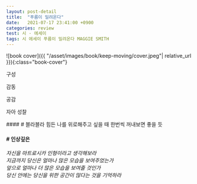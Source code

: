 ```yaml
---
layout: post-detail
title:  "푸름이 밀려온다"
date:   2021-07-17 23:41:00 +0900
categories: review
test: 시 · 에세이
tags: 시 에세이 푸름이 밀려온다 MAGGIE SMITH
---
```


<div markdown="1" class="text-center">
![book cover]({{ "/asset/images/book/keep-moving/cover.jpeg"| relative_url }}){:class="book-cover"}
</div>

<div class="book-evaluation-wrapper mt-2">
    <p class="title">구성</p> 
    <div class="rating-container">
        <i class="icon rating full"></i>
        <i class="icon rating full"></i>
        <i class="icon rating full"></i>
        <i class="icon rating"></i>
        <i class="icon rating"></i>
    </div>
</div>
<div class="book-evaluation-wrapper">
    <p class="title">감동</p> 
    <div class="rating-container">
        <i class="icon rating"></i>
        <i class="icon rating"></i>
        <i class="icon rating"></i>
        <i class="icon rating"></i>
        <i class="icon rating"></i>
    </div>
</div>
<div class="book-evaluation-wrapper">
    <p class="title">공감</p> 
    <div class="rating-container">
        <i class="icon rating full"></i>
        <i class="icon rating full"></i>
        <i class="icon rating"></i>
        <i class="icon rating"></i>
        <i class="icon rating"></i>
    </div>
</div>
<div class="book-evaluation-wrapper">
    <p class="title">자아 성찰</p> 
    <div class="rating-container">
        <i class="icon rating full"></i>
        <i class="icon rating full"></i>
        <i class="icon rating full"></i>
        <i class="icon rating full"></i>
        <i class="icon rating full"></i>
    </div>
</div>


<div markdown="1" class="d-flex justify-center mt-3 mb-4">
<div markdown="1">
#### # 블라블라
힘든 나를 위로해주고 싶을 때    
한번씩 꺼내보면 좋을 듯 


#### # 인상깊은
*자신을 마트료시카 인형이라고 생각해보라   
지금까지 당신은 얼마나 많은 모습을 보여주었는가   
앞으로 얼마나 더 많은 모습을 보여줄 것인가   
당신 안에는 당신을 위한 공간이 많다는 것을 기억하라*

</div>
</div>


